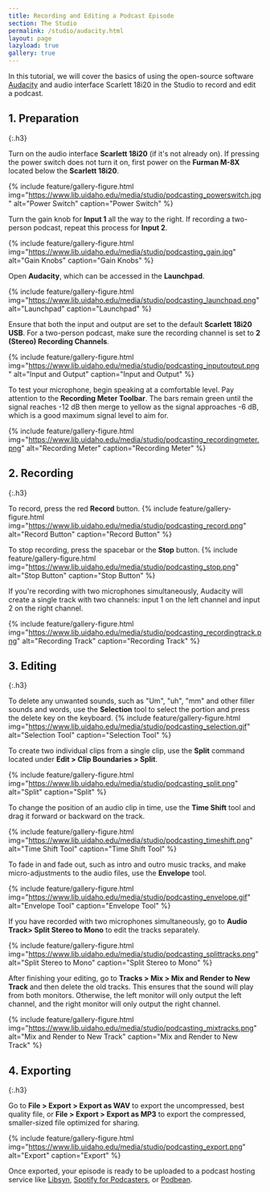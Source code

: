 ```yaml
---
title: Recording and Editing a Podcast Episode
section: The Studio
permalink: /studio/audacity.html
layout: page
lazyload: true
gallery: true
---
```


In this tutorial, we will cover the basics of using the open-source software [Audacity](https://www.audacityteam.org/) and audio interface Scarlett 18i20 in the Studio to record and edit a podcast.

## 1. Preparation
{:.h3}

Turn on the audio interface **Scarlett 18i20** (if it's not already on). If pressing the power switch does not turn it on, first power on the **Furman M-8X** located below the **Scarlett 18i20**.

{% include feature/gallery-figure.html img="https://www.lib.uidaho.edu/media/studio/podcasting_powerswitch.jpg" alt="Power Switch" caption="Power Switch" %}

Turn the gain knob for **Input 1** all the way to the right. If recording a two-person podcast, repeat this process for **Input 2**.

{% include feature/gallery-figure.html img="https://www.lib.uidaho.edu/media/studio/podcasting_gain.jpg" alt="Gain Knobs" caption="Gain Knobs" %}

Open **Audacity**, which can be accessed in the **Launchpad**.

{% include feature/gallery-figure.html img="https://www.lib.uidaho.edu/media/studio/podcasting_launchpad.png" alt="Launchpad" caption="Launchpad" %}

Ensure that both the input and output are set to the default **Scarlett 18i20 USB**. For a two-person podcast, make sure the recording channel is set to **2 (Stereo) Recording Channels**.

{% include feature/gallery-figure.html img="https://www.lib.uidaho.edu/media/studio/podcasting_inputoutput.png" alt="Input and Output" caption="Input and Output" %}

To test your microphone, begin speaking at a comfortable level. Pay attention to the **Recording Meter Toolbar**. The bars remain green until the signal reaches -12 dB then merge to yellow as the signal approaches -6 dB, which is a good maximum signal level to aim for.

{% include feature/gallery-figure.html img="https://www.lib.uidaho.edu/media/studio/podcasting_recordingmeter.png" alt="Recording Meter" caption="Recording Meter" %}

## 2. Recording
{:.h3}

To record, press the red **Record** button.
{% include feature/gallery-figure.html img="https://www.lib.uidaho.edu/media/studio/podcasting_record.png" alt="Record Button" caption="Record Button" %}

To stop recording, press the spacebar or the **Stop** button.
{% include feature/gallery-figure.html img="https://www.lib.uidaho.edu/media/studio/podcasting_stop.png" alt="Stop Button" caption="Stop Button" %}

If you're recording with two microphones simultaneously, Audacity will create a single track with two channels: input 1 on the left channel and input 2 on the right channel.

{% include feature/gallery-figure.html img="https://www.lib.uidaho.edu/media/studio/podcasting_recordingtrack.png" alt="Recording Track" caption="Recording Track" %}

## 3. Editing
{:.h3}

To delete any unwanted sounds, such as "Um", "uh", "mm" and other filler sounds and words, use the **Selection** tool to select the portion and press the delete key on the keyboard.
{% include feature/gallery-figure.html img="https://www.lib.uidaho.edu/media/studio/podcasting_selection.gif" alt="Selection Tool" caption="Selection Tool" %}

To create two individual clips from a single clip, use the **Split** command located under **Edit > Clip Boundaries > Split**.

{% include feature/gallery-figure.html img="https://www.lib.uidaho.edu/media/studio/podcasting_split.png" alt="Split" caption="Split" %}

To change the position of an audio clip in time, use the **Time Shift** tool and drag it forward or backward on the track.

{% include feature/gallery-figure.html img="https://www.lib.uidaho.edu/media/studio/podcasting_timeshift.png" alt="Time Shift Tool" caption="Time Shift Tool" %}

To fade in and fade out, such as intro and outro music tracks, and make micro-adjustments to the audio files, use the **Envelope** tool.

{% include feature/gallery-figure.html img="https://www.lib.uidaho.edu/media/studio/podcasting_envelope.gif" alt="Envelope Tool" caption="Envelope Tool" %}

If you have recorded with two microphones simultaneously, go to **Audio Track> Split Stereo to Mono** to edit the tracks separately.

{% include feature/gallery-figure.html img="https://www.lib.uidaho.edu/media/studio/podcasting_splittracks.png" alt="Split Stereo to Mono" caption="Split Stereo to Mono" %}

After finishing your editing, go to **Tracks > Mix > Mix and Render to New Track** and then delete the old tracks. This ensures that the sound will play from both monitors. Otherwise, the left monitor will only output the left channel, and the right monitor will only output the right channel.

{% include feature/gallery-figure.html img="https://www.lib.uidaho.edu/media/studio/podcasting_mixtracks.png" alt="Mix and Render to New Track" caption="Mix and Render to New Track" %}

## 4. Exporting
{:.h3}

Go to **File > Export > Export as WAV** to export the uncompressed, best quality file, or **File > Export > Export as MP3** to export the compressed, smaller-sized file optimized for sharing.

{% include feature/gallery-figure.html img="https://www.lib.uidaho.edu/media/studio/podcasting_export.png" alt="Export" caption="Export" %}

Once exported, your episode is ready to be uploaded to a podcast hosting service like [Libsyn](https://libsyn.com/), [Spotify for Podcasters](https://podcasters.spotify.com/), or [Podbean](https://www.podbean.com/).

